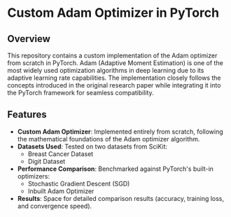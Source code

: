 # Custom Adam Optimizer in PyTorch

## Overview

This repository contains a custom implementation of the Adam optimizer from scratch in PyTorch. Adam (Adaptive Moment Estimation) is one of the most widely used optimization algorithms in deep learning due to its adaptive learning rate capabilities. The implementation closely follows the concepts introduced in the original research paper while integrating it into the PyTorch framework for seamless compatibility.

## Features

- **Custom Adam Optimizer**: Implemented entirely from scratch, following the mathematical foundations of the Adam optimizer algorithm.
- **Datasets Used**: Tested on two datasets from SciKit:
  - Breast Cancer Dataset
  - Digit Dataset
- **Performance Comparison**: Benchmarked against PyTorch's built-in optimizers:
  - Stochastic Gradient Descent (SGD)
  - Inbuilt Adam Optimizer
- **Results**: Space for detailed comparison results (accuracy, training loss, and convergence speed).

